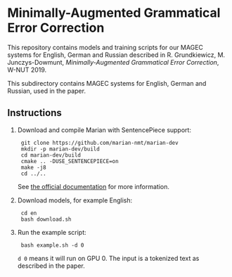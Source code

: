 # Minimally-Augmented Grammatical Error Correction

This repository contains models and training scripts for our MAGEC systems for
English, German and Russian described in R. Grundkiewicz, M. Junczys-Dowmunt,
_Minimally-Augmented Grammatical Error Correction_, W-NUT 2019.

This subdirectory contains MAGEC systems for English, German and Russian, used
in the paper.

## Instructions

1. Download and compile Marian with SentencePiece support:

        git clone https://github.com/marian-nmt/marian-dev
        mkdir -p marian-dev/build
        cd marian-dev/build
        cmake .. -DUSE_SENTENCEPIECE=on
        make -j8
        cd ../..

    See [the official documentation](https://marian-nmt.github.io/docs/) for
    more information.

1. Download models, for example English:

        cd en
        bash download.sh

1. Run the example script:

        bash example.sh -d 0

     `d 0` means it will run on GPU 0. The input is a tokenized text as
     described in the paper.

